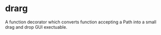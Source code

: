# drarg
A function decorator which converts function accepting a Path into a small drag and drop GUI exectuable.
